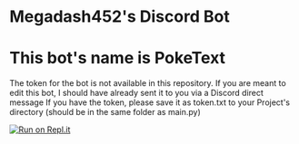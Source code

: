# Megadash452's Discord Bot
# This bot's name is PokeText

The token for the bot is not available in this repository. If you are meant to edit this bot, I should have already sent it to you via a Discord direct message
If you have the token, please save it as token.txt to your Project's directory (should be in the same folder as main.py)

[![Run on Repl.it](https://repl.it/badge/github/Megadash452/PokeText_Discord_Bot)](https://repl.it/github/Megadash452/PokeText_Discord_Bot)
